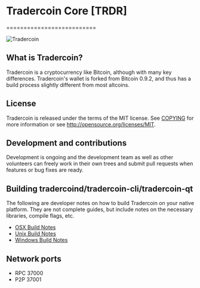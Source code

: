 # Tradercoin Core [TRDR]
==========================

![Tradercoin](http://i.imgur.com/LCv2wcn.png)

## What is Tradercoin?
Tradercoin is a cryptocurrency like Bitcoin, although with many key differences. Tradercoin's wallet is forked from Bitcoin 0.9.2, and thus has a build process slightly different from most altcoins.

## License
Tradercoin is released under the terms of the MIT license. See [COPYING](COPYING)
for more information or see http://opensource.org/licenses/MIT.

## Development and contributions
Development is ongoing and the development team as well as other volunteers can freely work in their own trees and submit pull requests when features or bug fixes are ready.

##  Building tradercoind/tradercoin-cli/tradercoin-qt

  The following are developer notes on how to build Tradercoin on your native platform. They are not complete guides, but include notes on the necessary libraries, compile flags, etc.

  - [OSX Build Notes](doc/build-osx.md)
  - [Unix Build Notes](doc/build-unix.md)
  - [Windows Build Notes](doc/build-msw.md)

## Network ports

* RPC 37000
* P2P 37001
